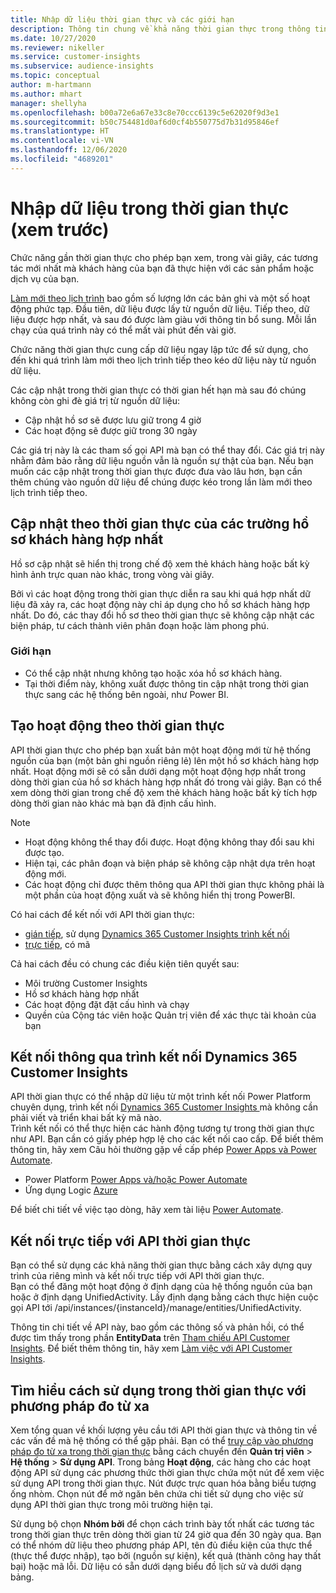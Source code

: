 ```yaml
---
title: Nhập dữ liệu thời gian thực và các giới hạn
description: Thông tin chung về khả năng thời gian thực trong thông tin chi tiết về đối tượng.
ms.date: 10/27/2020
ms.reviewer: nikeller
ms.service: customer-insights
ms.subservice: audience-insights
ms.topic: conceptual
author: m-hartmann
ms.author: mhart
manager: shellyha
ms.openlocfilehash: b00a72e6a67e33c8e70ccc6139c5e62020f9d3e1
ms.sourcegitcommit: b50c754481d0af6d0cf4b550775d7b31d95846ef
ms.translationtype: HT
ms.contentlocale: vi-VN
ms.lasthandoff: 12/06/2020
ms.locfileid: "4689201"
---
```

# <a name="real-time-data-ingestion-preview"></a>Nhập dữ liệu trong thời gian thực (xem trước)

Chức năng gần thời gian thực cho phép bạn xem, trong vài giây, các tương tác mới nhất mà khách hàng của bạn đã thực hiện với các sản phẩm hoặc dịch vụ của bạn.

[Làm mới theo lịch trình](system.md#schedule-tab) bao gồm số lượng lớn các bản ghi và một số hoạt động phức tạp. Đầu tiên, dữ liệu được lấy từ nguồn dữ liệu. Tiếp theo, dữ liệu được hợp nhất, và sau đó được làm giàu với thông tin bổ sung. Mỗi lần chạy của quá trình này có thể mất vài phút đến vài giờ.

Chức năng thời gian thực cung cấp dữ liệu ngay lập tức để sử dụng, cho đến khi quá trình làm mới theo lịch trình tiếp theo kéo dữ liệu này từ nguồn dữ liệu.

Các cập nhật trong thời gian thực có thời gian hết hạn mà sau đó chúng không còn ghi đè giá trị từ nguồn dữ liệu:

- Cập nhật hồ sơ sẽ được lưu giữ trong 4 giờ
- Các hoạt động sẽ được giữ trong 30 ngày

Các giá trị này là các tham số gọi API mà bạn có thể thay đổi. Các giá trị này nhằm đảm bảo rằng dữ liệu nguồn vẫn là nguồn sự thật của bạn. Nếu bạn muốn các cập nhật trong thời gian thực được đưa vào lâu hơn, bạn cần thêm chúng vào nguồn dữ liệu để chúng được kéo trong lần làm mới theo lịch trình tiếp theo.

## <a name="real-time-update-of-the-unified-customer-profile-fields"></a>Cập nhật theo thời gian thực của các trường hồ sơ khách hàng hợp nhất

Hồ sơ cập nhật sẽ hiển thị trong chế độ xem thẻ khách hàng hoặc bất kỳ hình ảnh trực quan nào khác, trong vòng vài giây.

Bởi vì các hoạt động trong thời gian thực diễn ra sau khi quá hợp nhất dữ liệu đã xảy ra, các hoạt động này chỉ áp dụng cho hồ sơ khách hàng hợp nhất. Do đó, các thay đổi hồ sơ theo thời gian thực sẽ không cập nhật các biện pháp, tư cách thành viên phân đoạn hoặc làm phong phú.

### <a name="limitations"></a>Giới hạn

- Có thể cập nhật nhưng không tạo hoặc xóa hồ sơ khách hàng.
- Tại thời điểm này, không xuất được thông tin cập nhật trong thời gian thực sang các hệ thống bên ngoài, như Power BI.

## <a name="real-time-creation-of-activities"></a>Tạo hoạt động theo thời gian thực

API thời gian thực cho phép bạn xuất bản một hoạt động mới từ hệ thống nguồn của bạn (một bản ghi nguồn riêng lẻ) lên một hồ sơ khách hàng hợp nhất. Hoạt động mới sẽ có sẵn dưới dạng một hoạt động hợp nhất trong dòng thời gian của hồ sơ khách hàng hợp nhất đó trong vài giây. Bạn có thể xem dòng thời gian trong chế độ xem thẻ khách hàng hoặc bất kỳ tích hợp dòng thời gian nào khác mà bạn đã định cấu hình.

> [!NOTE]
>
> - Hoạt động không thể thay đổi được. Hoạt động không thay đổi sau khi được tạo.
> - Hiện tại, các phân đoạn và biện pháp sẽ không cập nhật dựa trên hoạt động mới.
> - Các hoạt động chỉ được thêm thông qua API thời gian thực không phải là một phần của hoạt động xuất và sẽ không hiển thị trong PowerBI.

Có hai cách để kết nối với API thời gian thực:

- [gián tiếp](#connect-via-the-dynamics-365-customer-insights-connector), sử dụng [Dynamics 365 Customer Insights trình kết nối](https://docs.microsoft.com/connectors/customerinsights/)
- [trực tiếp](#connect-directly-to-the-real-time-api), có mã

Cả hai cách đều có chung các điều kiện tiên quyết sau:

- Môi trường Customer Insights
- Hồ sơ khách hàng hợp nhất
- Các hoạt động đặt đặt cấu hình và chạy
- Quyền của Cộng tác viên hoặc Quản trị viên để xác thực tài khoản của bạn

## <a name="connect-via-the-dynamics-365-customer-insights-connector"></a>Kết nối thông qua trình kết nối Dynamics 365 Customer Insights

API thời gian thực có thể nhập dữ liệu từ một trình kết nối Power Platform chuyên dụng, trình kết nối [Dynamics 365 Customer Insights ](https://docs.microsoft.com/connectors/customerinsights/) mà không cần phải viết và triển khai bất kỳ mã nào.    
Trình kết nối có thể thực hiện các hành động tương tự trong thời gian thực như API. Bạn cần có giấy phép hợp lệ cho các kết nối cao cấp. Để biết thêm thông tin, hãy xem Câu hỏi thường gặp về cấp phép [Power Apps và Power Automate](https://docs.microsoft.com/power-platform/admin/powerapps-flow-licensing-faq).

- Power Platform [Power Apps và/hoặc Power Automate](https://docs.microsoft.com/connectors/)
- Ứng dụng Logic [Azure](https://docs.microsoft.com/azure/connectors/apis-list)

Để biết chi tiết về việc tạo dòng, hãy xem tài liệu [Power Automate](https://docs.microsoft.com/power-automate/).

## <a name="connect-directly-to-the-real-time-api"></a>Kết nối trực tiếp với API thời gian thực

Bạn có thể sử dụng các khả năng thời gian thực bằng cách xây dựng quy trình của riêng mình và kết nối trực tiếp với API thời gian thực.    
Bạn có thể đăng một hoạt động ở định dạng của hệ thống nguồn của bạn hoặc ở định dạng UnifiedActivity. Lấy định dạng bằng cách thực hiện cuộc gọi API tới /api/instances/{instanceId}/manage/entities/UnifiedActivity.

Thông tin chi tiết về API này, bao gồm các thông số và phản hồi, có thể được tìm thấy trong phần **EntityData** trên [Tham chiếu API Customer Insights](https://developer.ci.ai.dynamics.com/api-details#api=CustomerInsights). Để biết thêm thông tin, hãy xem [Làm việc với API Customer Insights](apis.md).

## <a name="understand-your-real-time-usage-with-telemetry"></a>Tìm hiểu cách sử dụng trong thời gian thực với phương pháp đo từ xa

Xem tổng quan về khối lượng yêu cầu tới API thời gian thực và thông tin về các vấn đề mà hệ thống có thể gặp phải. Bạn có thể [truy cập vào phương pháp đo từ xa trong thời gian thực](system.md#api-usage-tab) bằng cách chuyển đến **Quản trị viên** > **Hệ thống** > **Sử dụng API**. Trong bảng **Hoạt động**, các hàng cho các hoạt động API sử dụng các phương thức thời gian thực chứa một nút để xem việc sử dụng API trong thời gian thực. Nút được trực quan hóa bằng biểu tượng ống nhòm. Chọn nút để mở ngăn bên chứa chi tiết sử dụng cho việc sử dụng API thời gian thực trong môi trường hiện tại.

Sử dụng bộ chọn **Nhóm bởi** để chọn cách trình bày tốt nhất các tương tác trong thời gian thực trên dòng thời gian từ 24 giờ qua đến 30 ngày qua. Bạn có thể nhóm dữ liệu theo phương pháp API, tên đủ điều kiện của thực thể (thực thể được nhập), tạo bởi (nguồn sự kiện), kết quả (thành công hay thất bại) hoặc mã lỗi. Dữ liệu có sẵn dưới dạng biểu đồ lịch sử và dưới dạng bảng.

